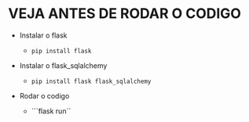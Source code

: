 # VEJA ANTES  DE RODAR O CODIGO

- Instalar o flask
    - ```pip install flask```
- Instalar o flask_sqlalchemy
    - ```pip install flask flask_sqlalchemy```
 
- Rodar o codigo
    - ```flask run``

